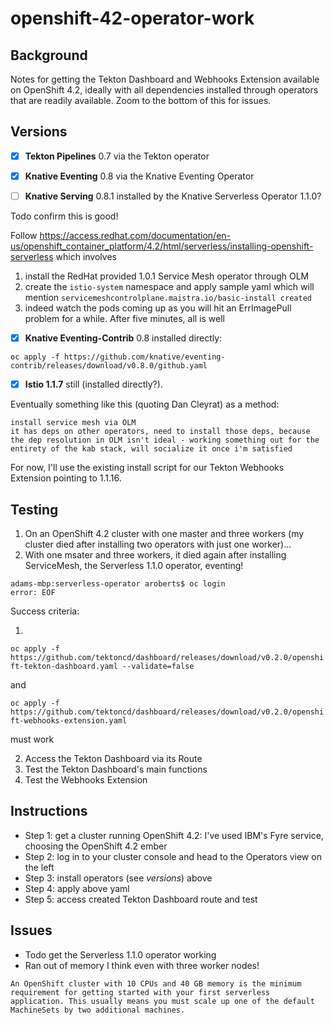 # openshift-42-operator-work

## Background

Notes for getting the Tekton Dashboard and Webhooks Extension available on OpenShift 4.2, ideally with all dependencies installed through operators that are readily available. Zoom to the bottom of this for issues.

## Versions

- [x] **Tekton Pipelines** 0.7 via the Tekton operator
- [x] **Knative Eventing** 0.8 via the Knative Eventing Operator

- [ ] **Knative Serving** 0.8.1 installed by the Knative Serverless Operator 1.1.0?

Todo confirm this is good!

Follow https://access.redhat.com/documentation/en-us/openshift_container_platform/4.2/html/serverless/installing-openshift-serverless which involves

1) install the RedHat provided 1.0.1 Service Mesh operator through OLM
2) create the `istio-system` namespace and apply sample yaml which will mention `servicemeshcontrolplane.maistra.io/basic-install created`
3) indeed watch the pods coming up as you will hit an ErrImagePull problem for a while. After five minutes, all is well

- [x] **Knative Eventing-Contrib** 0.8 installed directly: 

`oc apply -f https://github.com/knative/eventing-contrib/releases/download/v0.8.0/github.yaml`

- [x] **Istio 1.1.7** still (installed directly?).

Eventually something like this (quoting Dan Cleyrat) as a method:

```
install service mesh via OLM
it has deps on other operators, need to install those deps, because the dep resolution in OLM isn't ideal - working something out for the entirety of the kab stack, will socialize it once i'm satisfied
```

For now, I'll use the existing install script for our Tekton Webhooks Extension pointing to 1.1.16.

## Testing

1) On an OpenShift 4.2 cluster with one master and three workers (my cluster died after installing two operators with just one worker)...
2) With one msater and three workers, it died again after installing ServiceMesh, the Serverless 1.1.0 operator, eventing!

```
adams-mbp:serverless-operator aroberts$ oc login
error: EOF
```

Success criteria:

1. 
`oc apply -f https://github.com/tektoncd/dashboard/releases/download/v0.2.0/openshift-tekton-dashboard.yaml --validate=false`

and

`oc apply -f https://github.com/tektoncd/dashboard/releases/download/v0.2.0/openshift-webhooks-extension.yaml`

must work

2. Access the Tekton Dashboard via its Route
3. Test the Tekton Dashboard's main functions
4. Test the Webhooks Extension

## Instructions

- Step 1: get a cluster running OpenShift 4.2: I've used IBM's Fyre service, choosing the OpenShift 4.2 ember
- Step 2: log in to your cluster console and head to the Operators view on the left
- Step 3: install operators (see *versions*) above
- Step 4: apply above yaml
- Step 5: access created Tekton Dashboard route and test

## Issues

- Todo get the Serverless 1.1.0 operator working
- Ran out of memory I think even with three worker nodes! 

```
An OpenShift cluster with 10 CPUs and 40 GB memory is the minimum requirement for getting started with your first serverless application. This usually means you must scale up one of the default MachineSets by two additional machines.
```

